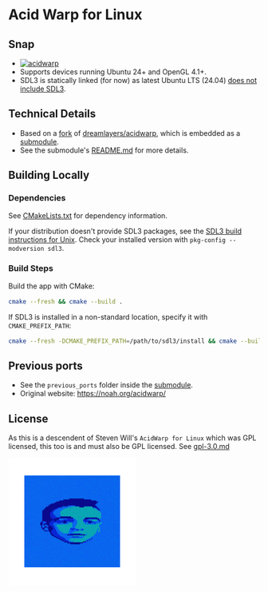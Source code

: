 # Acid Warp for Linux

## Snap

- [![acidwarp](https://snapcraft.io/acidwarp/badge.svg)](https://snapcraft.io/acidwarp)
- Supports devices running Ubuntu 24+ and OpenGL 4.1+.
- SDL3 is statically linked (for now) as latest Ubuntu LTS (24.04) [does not include SDL3](https://launchpad.net/ubuntu/+source/libsdl3).

## Technical Details
- Based on a [fork](https://github.com/Dermochelys/acidwarp) of [dreamlayers/acidwarp](https://github.com/dreamlayers/acidwarp), which is embedded as a [submodule](acidwarp).
- See the submodule's [README.md](https://github.com/Dermochelys/acidwarp) for more details.

## Building Locally

### Dependencies

See [CMakeLists.txt](CMakeLists.txt) for dependency information.

If your distribution doesn't provide SDL3 packages, see the [SDL3 build instructions for Unix](https://wiki.libsdl.org/SDL3/README-cmake#building-sdl-on-unix). Check your installed version with `pkg-config --modversion sdl3`.

### Build Steps

Build the app with CMake:
```bash
cmake --fresh && cmake --build .
```

If SDL3 is installed in a non-standard location, specify it with `CMAKE_PREFIX_PATH`:
```bash
cmake --fresh -DCMAKE_PREFIX_PATH=/path/to/sdl3/install && cmake --build .
```

## Previous ports
- See the `previous_ports` folder inside the [submodule](https://github.com/Dermochelys/acidwarp).
- Original website: https://noah.org/acidwarp/

## License

As this is a descendent of Steven Will's `AcidWarp for Linux` which was GPL licensed, this too
is and must also be GPL licensed.  See [gpl-3.0.md](gpl-3.0.md)

![Acid Warp logo](snap/icon.png)
